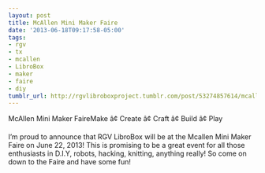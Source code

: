 ```yaml
---
layout: post
title: McAllen Mini Maker Faire
date: '2013-06-18T09:17:58-05:00'
tags:
- rgv
- tx
- mcallen
- LibroBox
- maker
- faire
- diy
tumblr_url: http://rgvlibroboxproject.tumblr.com/post/53274857614/mcallen-mini-maker-faire
---
```

McAllen Mini Maker FaireMake â¢ Create â¢ Craft â¢ Build â¢ Play



I’m proud to announce that RGV LibroBox will be at the Mcallen Mini Maker Faire on June 22, 2013! This is promising to be a great event for all those enthusiasts in D.I.Y, robots, hacking, knitting, anything really! So come on down to the Faire and have some fun!
